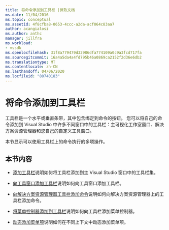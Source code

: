 ```yaml
---
title: 将命令添加到工具栏 |微软文档
ms.date: 11/04/2016
ms.topic: conceptual
ms.assetid: 4f8cfba8-0653-4ccc-a2da-acf064c83aa7
author: acangialosi
ms.author: anthc
manager: jillfra
ms.workload:
- vssdk
ms.openlocfilehash: 31f8a779479d32986dfa774109a0c9a3fcd717fa
ms.sourcegitcommit: 16a4a5da4a4fd795b46a0869ca2152f2d36e6db2
ms.translationtype: MT
ms.contentlocale: zh-CN
ms.lasthandoff: 04/06/2020
ms.locfileid: "80740183"
---
```

# <a name="add-commands-to-toolbars"></a>将命令添加到工具栏
工具栏是一个水平或垂直条带，其中包含绑定到命令的按钮。 您可以将自己的命令添加到 Visual Studio 中许多不同窗口中的工具栏：主可视化工作室窗口、解决方案资源管理器和您自己的自定义工具窗口。

 本节显示可以使用工具栏上的命令执行的多项操作。

## <a name="in-this-section"></a>本节内容
- [添加工具栏](../extensibility/adding-a-toolbar.md)说明如何将工具栏添加到主 Visual Studio 窗口中的工具栏集。

- [向工具窗口添加工具栏](../extensibility/adding-a-toolbar-to-a-tool-window.md)说明如何向工具窗口添加工具栏。

- [向解决方案资源管理器工具栏添加命令](../extensibility/adding-a-command-to-the-solution-explorer-toolbar.md)说明如何向解决方案资源管理器上的工具栏添加命令。

- [将菜单控制器添加到工具栏](../extensibility/adding-a-menu-controller-to-a-toolbar.md)说明如何向工具栏添加菜单控制器。

- [动态添加菜单项](../extensibility/dynamically-adding-menu-items.md)说明如何在不同上下文中动态添加菜单项。
